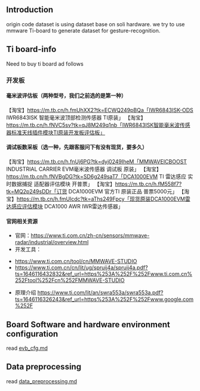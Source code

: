 ## Introduction
origin code  dataset is using dataset base on soli hardware.
we try to use mmware Ti-board to generate dataset for gesture-recognition.

## Ti board-info 
Need to buy ti board ad follows
### 开发板
#### 毫米波评估板（两种型号，我们之前选的是第一种）
【淘宝】https://m.tb.cn/h.fmUhXX2?tk=ECWQ249pBQa「IWR6843ISK-ODS IWR6843ISK 智能毫米波顶部检测传感器 TI原装」
【淘宝】https://m.tb.cn/h.fNVC5sv?tk=qJ8M249q1nb「IWR6843ISK智能毫米波传感器标准天线插件模块TI原装开发板评估板」

#### 调试板数采板（选一种，先跟客服问下有没有现货，要多久）
【淘宝】https://m.tb.cn/h.fnUj6PG?tk=dyj0249IheM「MMWAVEICBOOST INDUSTRIAL CARRIER EVM毫米波传感器 调试板 原装」
【淘宝】https://m.tb.cn/h.fNVBgDG?tk=SD6g249saT7「DCA1000EVM TI 雷达感应 实时数据捕捉 适配器评估模块 开普票」
【淘宝】https://m.tb.cn/h.fM558f7?tk=MQ2p249sDDr「订货 DCA1000EVM 官方TI 原装正品 普票5000元」
【淘宝】https://m.tb.cn/h.fmUlcdc?tk=aThs249Fpcy「现货原装DCA1000EVM雷达感应评估模块 DCA1000 AWR IWR雷达传感器」

#### 官网相关资源
- 官网：https://www.ti.com.cn/zh-cn/sensors/mmwave-radar/industrial/overview.html
- 开发工具：
* https://www.ti.com.cn/tool/cn/MMWAVE-STUDIO
* https://www.ti.com.cn/cn/lit/ug/spruij4a/spruij4a.pdf?ts=1646116432832&ref_url=https%253A%252F%252Fwww.ti.com.cn%252Ftool%252Fcn%252FMMWAVE-STUDIO
- 原理介绍
https://www.ti.com/lit/an/swra553a/swra553a.pdf?ts=1646116326243&ref_url=https%253A%252F%252Fwww.google.com%252F

## Board Software and hardware environment configuration
read [evb_cfg.md](evb_cfg.md)
## Data preprocessing
read [data_preprocessing.md](data_preprocessing.md)
